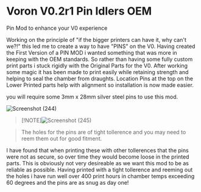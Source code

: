 # Voron V0.2r1 Pin Idlers OEM
 Pin Mod to enhance your V0 experience

Working on the principle of "if the bigger printers can have it, why can't we?!" this led me to create a way to have "PINS" on the V0.
Having created the First Version of a PIN MOD i wanted something that was more in keeping with the OEM standards.
So rather than having some fully custom print parts i stuck rigidly with the Original Parts for the V0. After working some magic it has been made to print easily while retaining strength and helping to seal the chamber from draughts. Location Pins at the top on the Lower Printed parts help with alignment so installation is now made easier.

you will require some 3mm x 28mm silver steel pins to use this mod.

![Screenshot (244)](https://github.com/Driftrotor/Voron-V0.2r1-Pin-Idlers-OEM/assets/94327757/d10b7e33-2ef8-4dd1-afbb-9cd62456fc63)

 > [!NOTE]![Screenshot (245)](https://github.com/Driftrotor/Voron-V0.2r1-Pin-Idlers-OEM/assets/94327757/1304f0ff-e0c3-48f6-8a00-16544ed115a8)

> The holes for the pins are of tight tollerence and you may need to reem them out for good fitment.

I have found that when printing these with other tollerences that the pins were not as secure, so over time they would become loose in the printed parts. This is obviously not very desireable as we want this mod to be as reliable as possible. Having printed with a tight tollerence and reeming out the holes i have run well over 400 print hours in chamber temps exceeding 60 degrees and the pins are as snug as day one!
